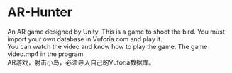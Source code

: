 # AR-Hunter
An AR game designed by Unity. This is a game to shoot the bird. You must import your own database in Vuforia.com and play it.  
You can watch the video and know how to play the game.    The game video.mp4 in the program  
AR游戏，射击小鸟，必须导入自己的Vuforia数据库。  
